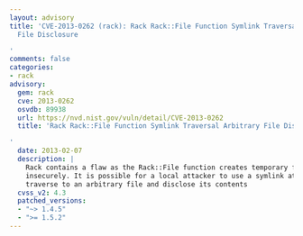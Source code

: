 ```yaml
---
layout: advisory
title: 'CVE-2013-0262 (rack): Rack Rack::File Function Symlink Traversal Arbitrary
  File Disclosure

'
comments: false
categories:
- rack
advisory:
  gem: rack
  cve: 2013-0262
  osvdb: 89938
  url: https://nvd.nist.gov/vuln/detail/CVE-2013-0262
  title: 'Rack Rack::File Function Symlink Traversal Arbitrary File Disclosure

'
  date: 2013-02-07
  description: |
    Rack contains a flaw as the Rack::File function creates temporary files
    insecurely. It is possible for a local attacker to use a symlink attack to
    traverse to an arbitrary file and disclose its contents
  cvss_v2: 4.3
  patched_versions:
  - "~> 1.4.5"
  - ">= 1.5.2"
---
```

